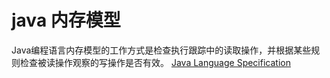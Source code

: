 # java 内存模型

Java编程语言内存模型的工作方式是检查执行跟踪中的读取操作，并根据某些规则检查被读操作观察的写操作是否有效。
[Java Language Specification](https://docs.oracle.com/javase/specs/jls/se15/html/jls-17.html#jls-17.4)




